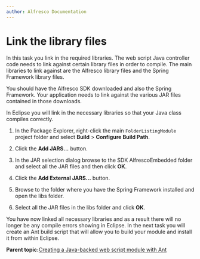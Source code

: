 ```yaml
---
author: Alfresco Documentation
---
```


# Link the library files

In this task you link in the required libraries. The web script Java controller code needs to link against certain library files in order to compile. The main libraries to link against are the Alfresco library files and the Spring Framework library files.

You should have the Alfresco SDK downloaded and also the Spring Framework. Your application needs to link against the various JAR files contained in those downloads.

In Eclipse you will link in the necessary libraries so that your Java class compiles correctly.

1.  In the Package Explorer, right-click the main `FolderListingModule` project folder and select **Build** \> **Configure Build Path**.

2.  Click the **Add JARS...** button.

3.  In the JAR selection dialog browse to the SDK AlfrescoEmbedded folder and select all the JAR files and then click **OK**.

4.  Click the **Add External JARS...** button.

5.  Browse to the folder where you have the Spring Framework installed and open the libs folder.

6.  Select all the JAR files in the libs folder and click **OK**.


You have now linked all necessary libraries and as a result there will no longer be any compile errors showing in Eclipse. In the next task you will create an Ant build script that will allow you to build your module and install it from within Eclipse.

**Parent topic:**[Creating a Java-backed web script module with Ant](../tasks/dev-extensions-tutorials-java-web-script-module.md)

